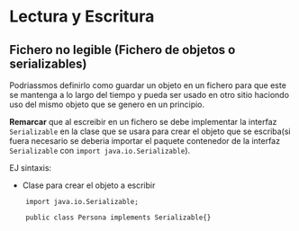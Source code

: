 # Lectura y Escritura
## Fichero no legible (Fichero de objetos o serializables)
Podriassmos definirlo como guardar un objeto en un fichero para que este se mantenga a lo largo del tiempo y pueda ser usado en otro sitio haciondo uso del mismo objeto que se genero en un principio.

**Remarcar** que al escreibir en un fichero se debe implementar la interfaz ```Serializable``` en la clase que se usara para crear el objeto que se escriba(si fuera necesario se deberia importar el paquete contenedor de la interfaz ```Serializable```  con ```import java.io.Serializable```).

EJ sintaxis:
* Clase para crear el objeto a escribir
```
	import java.io.Serializable;

	public class Persona implements Serializable{}
```